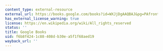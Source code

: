 ```yaml
---
content_type: external-resource
external_url: https://books.google.com/books?id=WXJjDgAAQBAJ&pg=PAfrontcover#v=onepage&q&f=false
has_external_license_warning: true
license: https://en.wikipedia.org/wiki/All_rights_reserved
status: ''
title: Google Books
uid: f6b8f424-1c88-408d-b30e-a5f1f68aed19
wayback_url: ''
---
```

